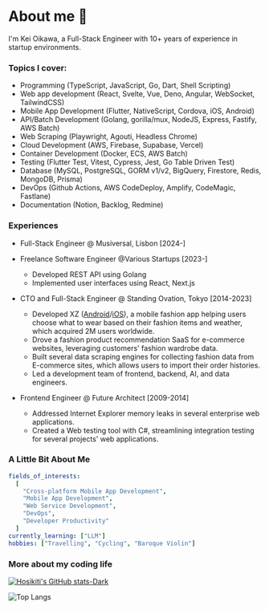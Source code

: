 # About me 👋

I'm Kei Oikawa, a Full-Stack Engineer with 10+ years of experience in startup environments.

### Topics I cover:

- Programming (TypeScript, JavaScript, Go, Dart, Shell Scripting)
- Web app development (React, Svelte, Vue, Deno, Angular, WebSocket, TailwindCSS)
- Mobile App Development (Flutter, NativeScript, Cordova, iOS, Android)
- API/Batch Development (Golang, gorilla/mux, NodeJS, Express, Fastify, AWS Batch)
- Web Scraping (Playwright, Agouti, Headless Chrome)
- Cloud Development (AWS, Firebase, Supabase, Vercel)
- Container Development (Docker, ECS, AWS Batch)
- Testing (Flutter Test, Vitest, Cypress, Jest, Go Table Driven Test)
- Database (MySQL, PostgreSQL, GORM v1/v2, BigQuery, Firestore, Redis, MongoDB, Prisma)
- DevOps (Github Actions, AWS CodeDeploy, Amplify, CodeMagic, Fastlane)
- Documentation (Notion, Backlog, Redmine)

### Experiences

- Full-Stack Engineer @ Musiversal, Lisbon [2024-]

- Freelance Software Engineer @Various Startups [2023-]
  - Developed REST API using Golang
  - Implemented user interfaces using React, Next.js

- CTO and Full-Stack Engineer @ Standing Ovation, Tokyo [2014-2023]
  - Developed XZ ([Android](https://play.google.com/store/apps/details?id=fashion.style.coordinate.app.xz&hl=en_US)/[iOS](https://apps.apple.com/us/app/xz-closet-fashion-outfits/id909369654)), a mobile fashion app helping users choose what to wear based on their fashion items and weather, which acquired 2M users worldwide.
  - Drove a fashion product recommendation SaaS for e-commerce websites, leveraging customers' fashion wardrobe data.
  - Built several data scraping engines for collecting fashion data from E-commerce sites, which allows users to import their order histories.
  - Led a development team of frontend, backend, AI, and data engineers.
- Frontend Engineer @ Future Architect [2009-2014]
  - Addressed Internet Explorer memory leaks in several enterprise web applications.
  - Created a Web testing tool with C#, streamlining integration testing for several projects' web applications.

### A Little Bit About Me

```yaml
fields_of_interests:
  [
    "Cross-platform Mobile App Development",
    "Mobile App Development",
    "Web Service Development",
    "DevOps",
    "Developer Productivity"
  ]
currently_learning: ["LLM"]
hobbies: ["Travelling", "Cycling", "Baroque Violin"]
```

### More about my coding life

[![Hosikiti's GitHub stats-Dark](https://github-readme-stats.vercel.app/api?username=hosikiti&show_icons=true&theme=dark#gh-dark-mode-only)](https://github.com/anuraghazra/github-readme-stats#gh-dark-mode-only)

![Top Langs](https://github-readme-stats.vercel.app/api/top-langs/?username=hosikiti&layout=compact&hide=css,HTML)
